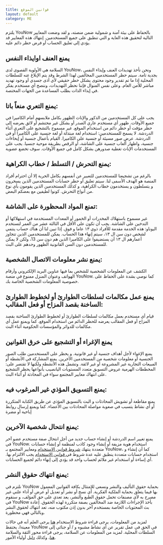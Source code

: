 ```yaml
---
title: قوانين الموقع
layout: default
category: ME
---
```

يلتزم YouNow بالحفاظ على بيئة آمنة و شمولية ضمن منصته، و لقد وضعت المعايير التالية لتحقيق هذه الغاية و التي تنطبق على جميع المستخدمين. إنتهاك هذه المعايير قد يؤدي إلى تعليق الحساب أو فرض حظر دائم عليه.

## يمنع العنف اوايذاء النفس

السلامة هي الأولوية القصوى لدى YouNow، ونحن نأخذ تهديدات العنف وإيذاء النفس بجدية تامة. سيتم حظر المستخدمين المخالفين لهذا الشرط وقد يتم الإبلاغ عنه للسلطات المحلية إذا ما تم تقدير وجود محتوى يشكل خطر حقيقي لأي أذى جسدي أو وجود تهديد مباشر للأمن العام. وعلى نفس المنوال فإننا نحظر التهديدات، وننصح أي مستخدم يفكر في إيذاء الذات بطلب المساعدة من الجهات المختصة. 

## يمنع التعري منعاً باتا:

يجب على كل المستخدمين من الذكور والإناث الظهور بكامل ملابسهم أمام الكاميرا في جميع الأوقات. ظهور أي مستخدم عاري الصدر أو بشكل غير محتشم أو لائق يعرضه إلى حظر مؤقت أو حظر دائم من استخدام الموقع.
غير مسموح بالتشجيع على التعري أثناء الدردشة.
لا يسمح للمستخدمين:
استخدام لغة مبتذلة  أو لغة جنسية على الكاميرا أو في الدردشة.
عرض صور مسيئة أو جنسية على الكاميرا.
القيام بأعمال جنسية أو إيحاءات جنسية، واظهار ألعاب جنسية على الشاشة، أو الرقص بطريقة موحية جنسيا.
يجب على المستخدمات الإناث تغطية صدورهن بشكل كامل في جميع الأوقات. سوف تخضع عضوية 

## يمنع التحرش / التسلط / خطاب الكراهية:

بالرغم من تشجيعنا للمستخدمين للتعبير عن أنفسهم بكامل الحرية إلا أن احترام أفراد المنصة هو الهدف الأسمى لنا. سيتم تعليق أو حظر حسابات المستخدمين الذين يسخرون و يتسلطون و يستخدمون خطاب الكراهية، و كذلك المستخدمين الذين يقومون بأي نوع من أنواع التحرش. كونوا لطيفين مع بعضكم البعض. 

## تمنع المواد المحظورة على الشاشة: 

غير مسموح باستهلاك المخدرات أو الخمور أو المعدات المستخدمة في استهلاكها أو التدخين على الشاشة.
يجب أن تكون على الأقل في الثالثة عشر من العمر لتستخدم اليوناو:
هذه الخدمة مقدمة للأفراد ذوي ١٣ عاما و فوق. إذا تبين لنا أن هناك حساب ينتمي لشخص دون سن ال ١٣، سيتم إنهاء هذا الحساب. يمكن للمستخدمين الذين تتجاوز أعمارهم  ال ١٣ أن يستضيفوا على الكاميرا الذين هم دون سن 13، ولكن لا يمكن للمستخدمين دون السن القانونية  الظهور وحدهم على البث.

## يمنع نشر معلومات الاتصال الشخصية: 

الكشف عن المعلومات الشخصية للشخص بما فيها عناوين البريد الإلكتروني وأرقام الهواتف وعنوان المنزل ممنوع في منصة YouNow. كما نوصي بشدة على الحفاظ على خصوصية المعلومات الشخصية الخاصة بك.

## يمنع عمل مكالمات لسلطات الطوارئ أو لخطوط الطوارئ الساخنة بقصد المزاح أو فعل المقالب: 

قيام أي مستخدم بعمل مكالمات لسلطات الطوارئ أو لخطوط الطوارئ الساخنة بقصد المزاح أو فعل المقالب يعرضه للحظر الدائم من استخدام الموقع. كما ويمنع عمل أي مكالمات للدوائر والمؤسسات الحكومية أثناء البث.

## يمنع الإغراء أو التشجيع على خرق القوانين   

يمنع الإغواء لأجل أهداف جنسية أو غير قانونية. و يحظر على المستخدمين طلب الصور الجنسية أو معلومات شخصية من المستخدمين الآخرين.
يمنع المشاركة في الأنشطة أو المبيعات التجارية غير المشروعة أو غير لائقة. وتشمل هذه الأنشطة ولكنها لا تقتصر على: 
المخططات الهرمية
عروض التسويق متعدد المستويات
اليانصيب بأنواعها
يحظر التشجيع على انتهاك معايير المجتمع سواء في المحادثة أو أثناء البث.

## يمنع التسويق المؤذي غير المرغوب فيه:  

يمنع مقاطعة أو تشويش المحادثات و البث بالتسويق المؤذي عن طريق الكتابة المتكررة أو أي نشاط يتسبب في صعوبة مواصلة المحادثات بين الأعضاء. كما ويمنع إرسال روابط إباحية أو مضرة

## يمنع انتحال شخصية الآخرين:   

يمنع تغيير اسم الدردشة أو إنشاء حساب جديد من أجل انتحال صفة مستخدم عضو آخر في YouNow. استخدام هوية مزيفة أو إنشاء وجود كاذب لمنظمة أو إنشاء حسابات متعددة ينتهك [شروط قوانين الاستخدام](/policy/ar/terms)  ومعايير المجتمع بـ YouNow، كما أن إنشاء و استخدام حسابات متعددة ينطبق عليه عدة شروط في[ قوانين الاستخدام](/policy/ar/terms) يجب الالتزام بها. أي إساءة أو استخدام غير ملائم لحساب واحد قد يؤدي إلى إنهاء دائم لجميع الحسابات.  

## يمنع انتهاك حقوق النشر:   

نلتزم في YouNow بحماية حقوق التأليف والنشر ونسعى للإمتثال بكافة القوانين المعمول بها فيما يتعلق بحماية الملكية الفكرية. أي نسخ أو نشر أو تعديل أو عرض أو أداء علني غير مصرح به لأي مصنفات تحمل حقوق الطبع والنشر، يعد تعدي على حق المؤلف، و سنقوم في YouNow بأخذ الإجراءات اللازمة ضد المخالفين بصفة متكررة لهذه الحقوق. إعادة بث المحتويات الخاصة بمستخدم آخر بدون إذن مكتوب منه، تعد انتهاك لحقوق النشر وبالتالي فهي محظورة.


لمزيد من المعلومات، يرجى قراءة شروط الاستخدام [هنا](policy/ar/terms)
يرجى العلم أنه في حالات معينةا، يحتفظ YouNow في الحق في عمل تقرير عن أي نشاط مشبوه و / أو جنائي إلى السلطات المحلية.
لمزيد من المعلومات عن السلامة، يرجى قراءة محور الثقة والسلامة [هنا](policy/ar/trust)، وكذلك [دليل](policy/en/parents) أولياء الأمور.

